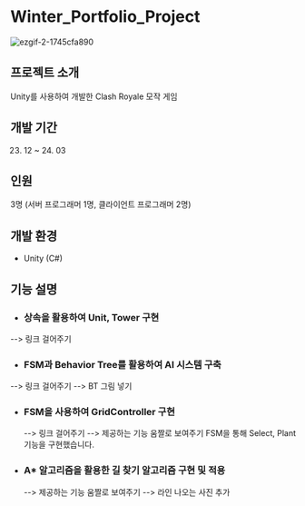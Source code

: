 # Winter_Portfolio_Project

![ezgif-2-1745cfa890](https://github.com/minkimgyu/Winter_Portfolio_Project/assets/48249824/cb1023ec-0d6a-41c4-9027-29aae4e79449)


## 프로젝트 소개
Unity를 사용하여 개발한 Clash Royale 모작 게임

## 개발 기간
23. 12 ~ 24. 03

## 인원
3명 (서버 프로그래머 1명, 클라이언트 프로그래머 2명)

## 개발 환경
* Unity (C#)

## 기능 설명

* ### 상속을 활용하여 Unit, Tower 구현

--> 링크 걸어주기

* ### FSM과 Behavior Tree를 활용하여 AI 시스템 구축

--> 링크 걸어주기
--> BT 그림 넣기

* ### FSM을 사용하여 GridController 구현

  --> 링크 걸어주기
  --> 제공하는 기능 움짤로 보여주기
  FSM을 통해 Select, Plant 기능을 구현했습니다.

* ### A* 알고리즘을 활용한 길 찾기 알고리즘 구현 및 적용

  --> 제공하는 기능 움짤로 보여주기
  --> 라인 나오는 사진 추가
